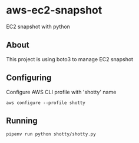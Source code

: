 # aws-ec2-snapshot
EC2 snapshot with python


## About
 This project is using boto3 to manage EC2 snapshot

## Configuring

Configure AWS CLI profile with 'shotty' name

`aws configure --profile shotty`

## Running

`pipenv run python shotty/shotty.py`

